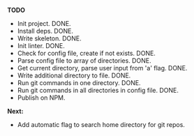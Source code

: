 **TODO**

- Init project. DONE.
- Install deps. DONE.
- Write skeleton. DONE.
- Init linter. DONE.
- Check for config file, create if not exists. DONE.
- Parse config file to array of directories. DONE.
- Get current directory, parse user input from 'a' flag. DONE.
- Write additional directory to file. DONE.
- Run git commands in one directory. DONE.
- Run git commands in all directories in config file. DONE.
- Publish on NPM.


**Next:**

- Add automatic flag to search home directory for git repos.
